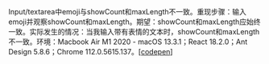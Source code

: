 Input/textarea中emoji与showCount和maxLength不一致。重现步骤：输入emoji并观察showCount和maxLength。期望：showCount和maxLength应始终一致。实际发生的情况：当我输入带有表情的文本时，showCount和maxLength不一致。环境：Macbook Air M1 2020 - macOS 13.3.1；React 18.2.0；Ant Design 5.8.6；Chrome 112.0.5615.137。[[codepen](https://codepen.io/afc163/pen/RwJLWqK)]
